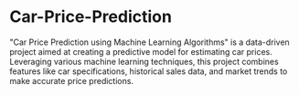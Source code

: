 # Car-Price-Prediction
"Car Price Prediction using Machine Learning Algorithms" is a data-driven project aimed at creating a predictive model for estimating car prices. Leveraging various machine learning techniques, this project combines features like car specifications, historical sales data, and market trends to make accurate price predictions. 
